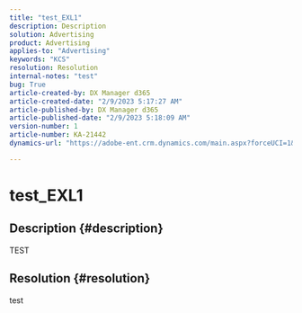 ```yaml
---
title: "test_EXL1"
description: Description
solution: Advertising
product: Advertising
applies-to: "Advertising"
keywords: "KCS"
resolution: Resolution
internal-notes: "test"
bug: True
article-created-by: DX Manager d365
article-created-date: "2/9/2023 5:17:27 AM"
article-published-by: DX Manager d365
article-published-date: "2/9/2023 5:18:09 AM"
version-number: 1
article-number: KA-21442
dynamics-url: "https://adobe-ent.crm.dynamics.com/main.aspx?forceUCI=1&pagetype=entityrecord&etn=knowledgearticle&id=c91ead09-39a8-ed11-aad1-6045bd0061cb"

---
```

# test_EXL1

## Description {#description}

TEST

## Resolution {#resolution}


test
